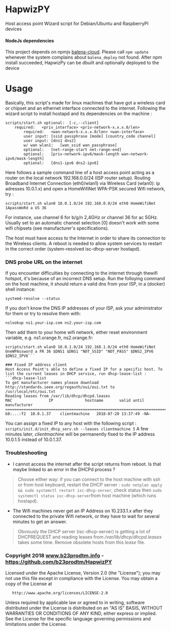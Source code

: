 # HapwizPY
Host access point Wizard script for Debian/Ubuntu and RaspberryPI devices
#### NodeJs dependencies

  This project depends on npmjs [balena-cloud](https://www.npmjs.com/package/balena-cloud). Please call
  `npm update`
  whenever the system complains about `balena_deploy` not found.
After npm install succeeded, HapwizPy can be dbuilt and optionally deployed to the device
# Usage
Basically, this script's made for linux machines that have got a wireless card or chipset and an ethernet interface connected to the internet. Following the wizard script to install hostapd and its dependencies on the machine :
```
scripts/start.sh optional:	[-c,--client]
    required:	<priv_interface> <priv-network-x.x.x.0/len>
		required:	<wan-network-x.x.x.0/len> <wan-interface>
		user input:	[ssid passphrase [mode] [country_code channel]
		user input:	[dns1 dns2]
		w/ wan wlan1:	[wan_ssid wan_passphrase]
		optional:	[net-range-start net-range-end]
		optional:	[priv-network-ipv6/mask-length wan-network-ipv6/mask-length]
		optional:	[dns1-ipv6 dns2-ipv6]
```

Here follows a sample command line of a host access point acting as a router on the local network 192.168.0.0/24 (ISP router setup). Routing Broadband Internet Connection (eth0/wlan1) via Wireless Card (wlan0): ip adresses 10.0.1.x) and open a HomeWifiNet WPA-PSK secured Wifi network, try :

  ```scripts/start.sh wlan0 10.0.1.0/24 192.168.0.0/24 eth0 HomeWifiNet 1ApassWoRd a US 36```

For instance, use channel 6 for b/g/n 2,4GHz or channel 36 for ac 5GHz. Usually set to an automatic channel selection [0] doesn't work with some wifi chipsets (see manufacturer's specifications).

The host must have access to the Internet in order to share its connection to the Wireless clients. A reboot is needed to allow system services to restart in the correct order (system-resolved isc-dhcp-server hostapd).

### DNS probe URL on the internet
If you encounter difficulties by connecting to the internet through thewifi hotspot, it's because of an incorrect DNS setup.
Run the folloying command on the host machine, it should return a valid dns from your ISP, in a (docker) shell instance:

   ```systemd-resolve --status```

If you don't know the DNS IP addresses of your ISP, ask your administrator for them or try to resolve them with:

   ```nslookup ns1.your-isp.com ns2.your-isp.com```

Then add them to your home wifi network, either reset environment variable, e.g. ns1.orange.fr, ns2.orange.fr:
   
   ```DNS1=80.10.201.224 DNS2_IPV6=2a01:cb14:2040::1#53  
   scripts/start.sh wlan0 10.0.1.0/24 192.168.1.0/24 eth0 HomeWifiNet OneWPAssword a FR 36 $DNS1 $DNS1 "NOT_SSID" "NOT_PASS" $DNS2_IPV6 $DNS2_IPV6```

### Fixed IP address client
Host Access Point's able to define a fixed IP for a specific host. To list the current leases in DHCP service, run dhcp-lease-list :
 ```dhcp-lease-list
To get manufacturer names please download http://standards.ieee.org/regauth/oui/oui.txt to /usr/local/etc/oui.txt
Reading leases from /var/lib/dhcp/dhcpd.leases
MAC                IP              hostname       valid until         manufacturer        
===============================================================================================
b8:...:f2  10.0.1.37    clientmachine   2018-07-20 13:37:49 -NA-  
```
You can assign a fixed IP to any host with the following script :
 ```scripts/init.d/init_dhcp_serv.sh --leases clientmachine 5```
A few minutes later, *clientmachine* will be permanently fixed to the IP address 10.0.1.5 instead of 10.0.1.37.

### Troubleshooting
  - I cannot access the internet after the script returns from reboot.
  Is that maybe linked to an error in the DHCPd process ?

  > Choose either way: if you can connect to the host machine with ssh or from host keyboard, restart the DHCP server : ```sudo netplan apply && sudo systemctl restart isc-dhcp-server```, check status then ```sudo systemctl status isc-dhcp-server```from host machine (which runs hostapd).

  - The Wifi machines never get an IP Address on 10.233.1.x after they connected to the private Wifi network, or they have to wait for several minutes to get an answer.

  > Obviously the DHCP server (isc-dhcp-server) is getting a lot of DHCPREQUEST and reading leases from _/var/lib/dhcp/dhcpd.leases_ takes some time. Remove obsolete hosts from this _lease_ file.

### Copyright 2018 www.b23prodtm.info - https://github.com/b23prodtm/HapwizPY

Licensed under the Apache License, Version 2.0 (the "License");
   you may not use this file except in compliance with the License.
   You may obtain a copy of the License at

       http://www.apache.org/licenses/LICENSE-2.0

   Unless required by applicable law or agreed to in writing, software
   distributed under the License is distributed on an "AS IS" BASIS,
   WITHOUT WARRANTIES OR CONDITIONS OF ANY KIND, either express or implied.
   See the License for the specific language governing permissions and
   limitations under the License.
